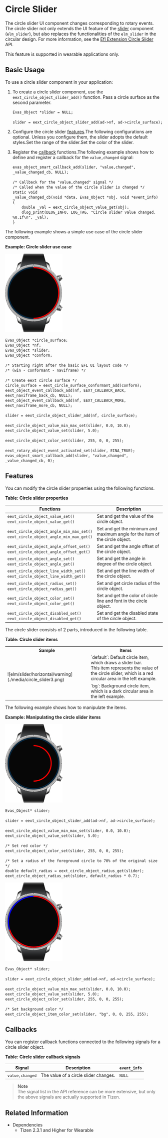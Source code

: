 # Circle Slider

The circle slider UI component changes corresponding to rotary events. The circle slider not only extends the UI feature of the [slider](component-slider-w.md) component (`elm_slider`), but also replaces the functionalities of the `elm_slider` in the circular design. For more information, see the [Efl Extension Circle Slider](../../../../../org.tizen.native.wearable.apireference/group__CAPI__EFL__EXTENSION__CIRCLE__SLIDER__MODULE.html) API.

This feature is supported in wearable applications only.

## Basic Usage

To use a circle slider component in your application:

1. To create a circle slider component, use the `eext_circle_object_slider_add()` function. Pass a circle surface as the second parameter.

   ```
   Evas_Object *slider = NULL;

   slider = eext_circle_object_slider_add(ad->nf, ad->circle_surface);
   ```

2. Configure the circle slider [features](#features).The following configurations are optional. Unless you configure them, the slider adopts the default styles.Set the range of the slider.Set the color of the slider.

3. Register the [callback](#callbacks) functions.The following example shows how to define and register a callback for the `value,changed` signal:

   ```
   evas_object_smart_callback_add(slider, "value,changed", _value_changed_cb, NULL);

   /* Callback for the "value,changed" signal */
   /* Called when the value of the circle slider is changed */
   static void
   _value_changed_cb(void *data, Evas_Object *obj, void *event_info)
   {
       double _val = eext_circle_object_value_get(obj);
       dlog_print(DLOG_INFO, LOG_TAG, "Circle slider value changed. %0.1f\n", _val);
   }
   ```

The following example shows a simple use case of the circle slider component.

**Example: Circle slider use case**

 ![Circle slider](./media/circle_slider3.png)

```
Evas_Object *circle_surface;
Evas_Object *nf;
Evas_Object *slider;
Evas_Object *conform;

/* Starting right after the basic EFL UI layout code */
/* (win - conformant - naviframe) */

/* Create eext circle surface */
circle_surface = eext_circle_surface_conformant_add(conform);
eext_object_event_callback_add(nf, EEXT_CALLBACK_BACK, eext_naviframe_back_cb, NULL);
eext_object_event_callback_add(nf, EEXT_CALLBACK_MORE, eext_naviframe_more_cb, NULL);

slider = eext_circle_object_slider_add(nf, circle_surface);

eext_circle_object_value_min_max_set(slider, 0.0, 10.0);
eext_circle_object_value_set(slider, 5.0);

eext_circle_object_color_set(slider, 255, 0, 0, 255);

eext_rotary_object_event_activated_set(slider, EINA_TRUE);
evas_object_smart_callback_add(slider, "value,changed", _value_changed_cb, 0);
```

## Features

You can modify the circle slider properties using the following functions.

**Table: Circle slider properties**

| Functions                                | Description                              |
|--------------------------|----------------------------------|
| `eext_circle_object_value_set()`<br>`eext_circle_object_value_get()` | Set and get the value of the circle object. |
| `eext_circle_object_angle_min_max_set()`<br>`eext_circle_object_angle_min_max_get()` | Set and get the minimum and maximum angle for the item of the circle object. |
| `eext_circle_object_angle_offset_set()`<br>`eext_circle_object_angle_offset_get()` | Set and get the angle offset of the circle object. |
| `eext_circle_object_angle_set()`<br>`eext_circle_object_angle_get()` | Set and get the angle in degree of the circle object. |
| `eext_circle_object_line_width_set()`<br>`eext_circle_object_line_width_get()` | Set and get the line width of the circle object. |
| `eext_circle_object_radius_set()`<br>`eext_circle_object_radius_get()` | Set and get circle radius of the circle object. |
| `eext_circle_object_color_set()`<br>`eext_circle_object_color_get()` | Set and get the color of circle line and font in the circle object. |
| `eext_circle_object_disabled_set()`<br>`eext_circle_object_disabled_get()` | Set and get the disabled state of the circle object. |

The circle slider consists of 2 parts, introduced in the following table.

**Table: Circle slider items**
<table>
<tr><th>Sample</th><th>Items</th></tr>
<tr><td rowspan="2"> ![elm/slider/horizontal/warning](./media/circle_slider3.png)</td>
<td> `default`: Default circle item, which draws a slider bar.<br>This item represents the value of the circle slider, which is a red circular area in the left example.</td></tr>
<tr><td> `bg`: Background circle item, which is a dark circular area in the left example. </td></tr>
</table>

The following example shows how to manipulate the items.

**Example: Manipulating the circle slider items**

![img](./media/circle_slider_practice_1.png)

```
Evas_Object* slider;

slider = eext_circle_object_slider_add(ad->nf, ad->circle_surface);

eext_circle_object_value_min_max_set(slider, 0.0, 10.0);
eext_circle_object_value_set(slider, 5.0);

/* Set red color */
eext_circle_object_color_set(slider, 255, 0, 0, 255);

/* Set a radius of the foreground circle to 70% of the original size */
double default_radius = eext_circle_object_radius_get(slider);
eext_circle_object_radius_set(slider, default_radius * 0.7);
```

![img](./media/circle_slider_practice_2.png)

```
Evas_Object* slider;

slider = eext_circle_object_slider_add(ad->nf, ad->circle_surface);

eext_circle_object_value_min_max_set(slider, 0.0, 10.0);
eext_circle_object_value_set(slider, 5.0);
eext_circle_object_color_set(slider, 255, 0, 0, 255);

/* Set background color */
eext_circle_object_item_color_set(slider, "bg", 0, 0, 255, 255);
```

## Callbacks

You can register callback functions connected to the following signals for a circle slider object.

**Table: Circle slider callback signals**

| Signal          | Description                           | `event_info` |
|---------------|-----------------------------------|------------|
| `value,changed` | The value of a circle slider changes. | `NULL`       |

> **Note**  
> The signal list in the API reference can be more extensive, but only the above signals are actually supported in Tizen.

## Related Information
- Dependencies
  - Tizen 2.3.1 and Higher for Wearable
